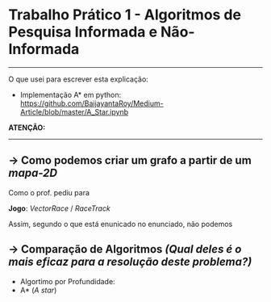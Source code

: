 # Trabalho Prático 1 - Algoritmos de Pesquisa Informada e Não-Informada
----------------------------------

O que usei para escrever esta explicação:
- Implementação A* em python: https://github.com/BaijayantaRoy/Medium-Article/blob/master/A_Star.ipynb

__ATENÇÃO:__ 

-----------------------------

## -> Como podemos criar um grafo a partir de um _mapa-2D_

Como o prof. pediu para 

__Jogo__: _VectorRace_ / _RaceTrack_


Assim, segundo o que está enunicado no enunciado, não podemos 


## -> Comparação de Algoritmos _(Qual deles é o mais eficaz para a resolução deste problema?)_

- Algortimo por Profundidade:
- A* (_A star_)
